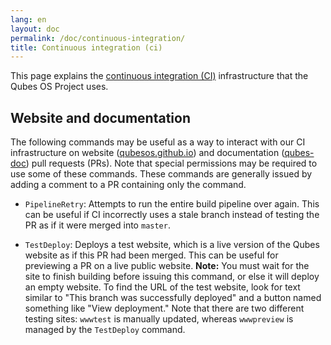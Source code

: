 ```yaml
---
lang: en
layout: doc
permalink: /doc/continuous-integration/
title: Continuous integration (ci)
---
```


This page explains the [continuous integration
(CI)](https://en.wikipedia.org/wiki/Continuous_integration) infrastructure that
the Qubes OS Project uses.

## Website and documentation

The following commands may be useful as a way to interact with our CI
infrastructure on website
([qubesos.github.io](https://github.com/QubesOS/qubesos.github.io)) and
documentation ([qubes-doc](https://github.com/QubesOS/qubes-doc)) pull requests
(PRs). Note that special permissions may be required to use some of these
commands. These commands are generally issued by adding a comment to a PR
containing only the command.

- `PipelineRetry`: Attempts to run the entire build pipeline over again. This
  can be useful if CI incorrectly uses a stale branch instead of testing the PR
  as if it were merged into `master`.

- `TestDeploy`: Deploys a test website, which is a live version of the Qubes
  website as if this PR had been merged. This can be useful for previewing a PR
  on a live public website. **Note:** You must wait for the site to finish
  building before issuing this command, or else it will deploy an empty
  website. To find the URL of the test website, look for text similar to "This
  branch was successfully deployed" and a button named something like "View
  deployment." Note that there are two different testing sites: `wwwtest` is
  manually updated, whereas `wwwpreview` is managed by the `TestDeploy`
  command.
